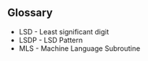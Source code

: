 ## Glossary

* LSD - Least significant digit
* LSDP - LSD Pattern
* MLS - Machine Language Subroutine